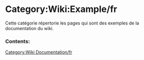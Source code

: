 # Category:Wiki:Example/fr
Cette catégorie répertorie les pages qui sont des exemples de la documentation du wiki.

### Contents:

[Category:Wiki Documentation/fr](Category:Wiki_Documentation/fr.md)
